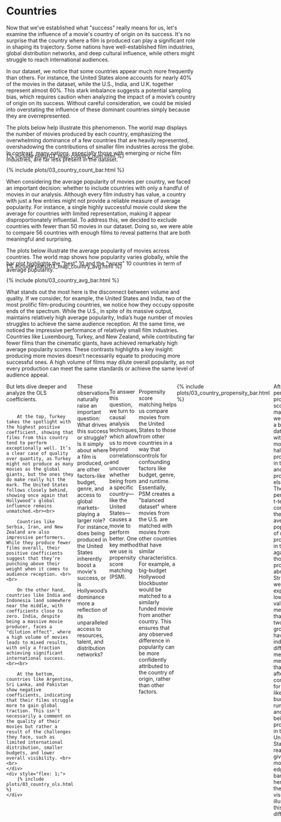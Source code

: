 # Countries

Now that we’ve established what "success" really means for us, let's examine the influence of a movie's country of origin on its success. It's no surprise that the country where a film is produced can play a significant role in shaping its trajectory. Some nations have well-established film industries, global distribution networks, and deep cultural influence, while others might struggle to reach international audiences.

In our dataset, we notice that some countries appear much more frequently than others. For instance, the United States alone accounts for nearly 40% of the movies in the dataset, while the U.S., India, and U.K. together represent almost 60%. This stark imbalance suggests a potential sampling bias, which requires caution when analyzing the impact of a movie’s country of origin on its success. Without careful consideration, we could be misled into overstating the influence of these dominant countries simply because they are overrepresented.

The plots below help illustrate this phenomenon. The world map displays the number of movies produced by each country, emphasizing the overwhelming dominance of a few countries that are heavily represented, overshadowing the contributions of smaller film industries across the globe. In contrast, many nations, especially those with emerging or niche film industries, are far less present in the dataset.

<div style="margin-top: -40px;">
    {% include plots/03_map_country_num.html %}
</div>

<div style="margin-top: 20px;">
    {% include plots/03_country_count_bar.html %}
</div>

When considering the average popularity of movies per country, we faced an important decision: whether to include countries with only a handful of movies in our analysis. Although every film industry has value, a country with just a few entries might not provide a reliable measure of average popularity. For instance, a single highly successful movie could skew the average for countries with limited representation, making it appear disproportionately influential. To address this, we decided to exclude countries with fewer than 50 movies in our dataset. Doing so, we were able to compare 56 countries with enough films to reveal patterns that are both meaningful and surprising.

The plots below illustrate the average popularity of movies across countries. The world map shows how popularity varies globally, while the bar plot highlights the "best" 10 and the "worst" 10 countries in term of average pupularity.

<div style="margin-top: -40px;">
    {% include plots/03_map_country_avg.html %}
</div>

<div style="margin-top: 20px;">
    {% include plots/03_country_avg_bar.html %}
</div>

What stands out the most here is the disconnect between volume and quality. If we consider, for example, the United States and India, two of the most prolific film-producing countries, we notice how they occupy opposite ends of the spectrum. While the U.S., in spite of its massive output, maintains relatively high average popularity, India’s huge number of movies struggles to achieve the same audience reception. At the same time, we noticed the impressive performance of relatively small film industries. Countries like Luxembourg, Turkey, and New Zealand, while contributing far fewer films than the cinematic giants, have achieved remarkably high average popularity scores. These contrasts highlights a key insight: producing more movies doesn’t necessarily equate to producing more successful ones. A high volume of films may dilute overall popularity, as not every production can meet the same standards or achieve the same level of audience appeal.

<div style="display: flex; align-items: flex-start">
    <div style="flex: 1; margin-right: 10px;">
        But lets dive deeper and analyze the OLS coefficients. <br><br>
		
		At the top, Turkey takes the spotlight with the highest positive coefficient, showing that films from this country tend to perform exceptionally well. It’s a clear case of quality over quantity, as Turkey might not produce as many movies as the global giants, but the ones they do make really hit the mark. The United States follows closely behind, showing once again that Hollywood’s global influence remains unmatched.<br><br>

		Countries like Serbia, Iran, and New Zealand are also impressive performers. While they produce fewer films overall, their positive coefficients suggest that they’re punching above their weight when it comes to audience reception. <br><br>
		
		On the other hand, countries like India and Indonesia land somewhere near the middle, with coefficients close to zero. India, despite being a massive movie producer, faces a "dilution effect", where a high volume of movies leads to mixed results, with only a fraction achieving significant international success. <br><br>

		At the bottom, countries like Argentina, Sri Lanka, and Pakistan show negative coefficients, indicating that their films struggle more to gain global traction. This isn’t necessarily a comment on the quality of their movies but rather a result of the challenges they face, such as limited international distribution, smaller budgets, and lower overall visibility. <br><br>
    </div>
    <div style="flex: 1;">
        {% include plots/03_country_ols.html %}
    </div>
</div>
These observations naturally raise an important question: What drives this success or struggle? Is it simply about where a film is produced, or are other factors-like budget, genre, and access to global markets-playing a larger role? For instance, does being produced in the United States inherently boost a movie's success, or is Hollywood’s dominance more a reflection of its unparalleled access to resources, talent, and distribution networks?

To answer this question, we turn to causal analysis techniques, which allow us to move beyond correlations and uncover whether being from a specific country—like the United States—causes a movie to perform better. One key method we use is propensity score matching (PSM).

Propensity score matching helps us compare movies from the United States to those from other countries in a way that controls for confounding factors like budget, genre, and runtime. Essentially, PSM creates a "balanced dataset" where movies from the U.S. are matched with movies from other countries that have similar characteristics. For example, a big-budget Hollywood blockbuster would be matched to a similarly funded movie from another country. This ensures that any observed difference in popularity can be more confidently attributed to the country of origin, rather than other factors.

<div style="display: flex; align-items: flex-start">
    <div style="flex: 1; margin-right: 10px;">
		{% include plots/03_country_propensity_bar.html %}
	</div>
    <div style="flex: 1;">
        After performing propensity score matching, we obtain a balanced dataset with 6504 movies, half produced in the USA and half produced elsewhere. Then, we perform a t-test comparing the average popularity of movies produced in the U.S. against those produced abroad. Strikingly, we find an exptremely low p-value, meaning that the two groups have indeed different mean. This means that, even after controlling for factors like budget, runtime, and genre, being produced in the United States really does give movies an edge. The bar plot here on the side visually illustrates this difference.
    </div>
</div>

This finding suggests that Hollywood’s dominance isn’t just about having larger budgets or producing more movies. There is a real and measurable advantage for a movie in being produced in the United States of America.

# Genres

<div style="margin-top: -40px;">
    {% include plots/03_genre_count_bar.html %}
</div>

<div style="margin-top: 20px;">
    {% include plots/03_genre.html %}
</div>

